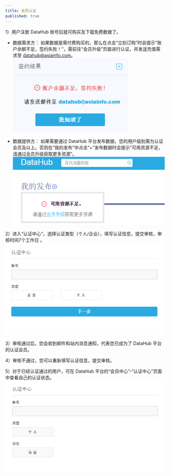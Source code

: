```yaml
---
title: 会员认证
published: true
---
```


1）用户注册 DataHub 账号后就可购买及下载免费数据了。

- 数据需求方：
如果数据是需付费购买的，那么在点击“立刻订购”时会提示“账户余额不足，签约失败！”，需前往“会员升级”页面进行认证，并发送充值需求至 datahub@asiainfo.com。
![](lack_of_balance.png)

- 数据提供方：
如果需要通过 DataHub 平台发布数据，您的用户级别需为认证会员及以上。否则在“我的发布”中点击“+”发布数据时会提示“可用资源不足，请通过会员升级获取更多资源”。
![](lack_of_resource.png)

2）进入“认证中心”，选择认证类型（个人/企业），填写认证信息，提交审核，审核时间7个工作日 。
![](certificate.png)

3）审核通过后，您会收到邮件和站内消息通知，代表您已成为了 DataHub 平台的认证会员。

4）审核不通过，您可以重新填写认证信息，提交审核。

5）对于已经认证通过的用户，可在 DataHub 平台的“会员中心”-“认证中心”页面中查看自己的认证状态。
![](certificate_result.png)